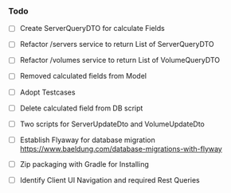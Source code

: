 ### Todo

- [ ] Create ServerQueryDTO for calculate Fields
- [ ] Refactor /servers service to return List of ServerQueryDTO  
- [ ] Refactor /volumes service to return List of VolumeQueryDTO  
- [ ] Removed calculated fields from Model
- [ ] Adopt Testcases
- [ ] Delete calculated field from DB script  
- [ ] Two scripts for ServerUpdateDto and VolumeUpdateDto
- [ ] Establish Flyaway for database migration  https://www.baeldung.com/database-migrations-with-flyway
- [ ] Zip packaging with Gradle for Installing 
- [ ] Identify Client UI Navigation and required Rest Queries 

  